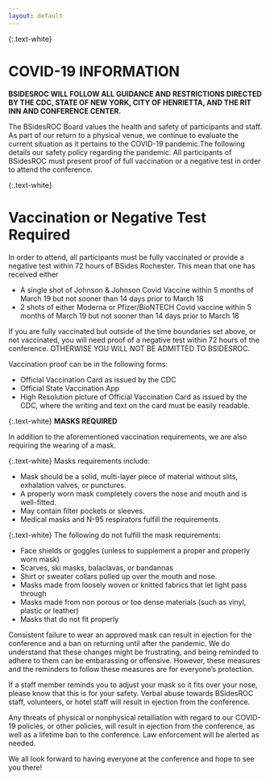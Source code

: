 ```yaml
---
layout: default
---
```

{:.text-white}
# COVID-19 INFORMATION
**BSIDESROC WILL FOLLOW ALL GUIDANCE AND RESTRICTIONS DIRECTED BY THE CDC, STATE OF NEW YORK, CITY OF HENRIETTA, AND THE RIT INN AND CONFERENCE CENTER.**

The BSidesROC Board values the health and safety of participants and staff. As part of our return to a physical venue, we continue to evaluate the current situation as it pertains to the COVID-19 pandemic.The following details our safety policy regarding the pandemic. All participants of BSidesROC must present proof of full vaccination or a negative test in order to attend the conference.

{:.text-white}
# Vaccination or Negative Test Required

In order to attend, all participants must be fully vaccinated or provide a negative test within 72 hours of BSides Rochester. This mean that one has received either
* A single shot of Johnson & Johnson Covid Vaccine within 5 months of March 19 but not sooner than 14 days prior to March 18
* 2 shots of either Moderna or Pfizer/BioNTECH Covid vaccine within 5 months of March 19 but not sooner than 14 days prior to March 18

If you are fully vaccinated but outside of the time boundaries set above, or not vaccinated, you will need proof of a negative test within 72 hours of the conference. OTHERWISE YOU WILL NOT BE ADMITTED TO BSIDESROC.

Vaccination proof can be in the following forms:
* Official Vaccination Card as issued by the CDC
* Official State Vaccination App
* High Resolution picture of Official Vaccination Card as issued by the CDC, where the writing and text on the card must be easily readable.

{:.text-white}
**MASKS REQUIRED**

In addition to the aforementioned vaccination requirements, we are also requiring the wearing of a mask.

{:.text-white}
Masks requirements include:
* Mask should be a solid, multi-layer piece of material without slits, exhalation valves, or punctures.
* A properly worn mask completely covers the nose and mouth and is well-fitted.
* May contain filter pockets or sleeves.
* Medical masks and N-95 respirators fulfill the requirements.

{:.text-white}
The following do not fulfill the mask requirements:
* Face shields or goggles (unless to supplement a proper and properly worn mask)
* Scarves, ski masks, balaclavas, or bandannas
* Shirt or sweater collars pulled up over the mouth and nose.
* Masks made from loosely woven or knitted fabrics that let light pass through
* Masks made from non porous or too dense materials (such as vinyl, plastic or leather)
* Masks that do not fit properly

Consistent failure to wear an approved mask can result in ejection for the conference and a ban on returning until after the pandemic. We do understand that these changes might be frustrating, and being reminded to adhere to them can be embarassing or offensive. However, these measures and the reminders to follow these measures are for everyone’s protection.

If a staff member reminds you to adjust your mask so it fits over your nose, please know that this is for your safety. Verbal abuse towards BSidesROC staff, volunteers, or hotel staff will result in ejection from the conference.

Any threats of physical or nonphysical retalliation with regard to our COVID-19 policies, or other policies, will result in ejection from the conference, as well as a lifetime ban to the conference. Law enforcement will be alerted as needed.

We all look forward to having everyone at the conference and hope to see you there!

